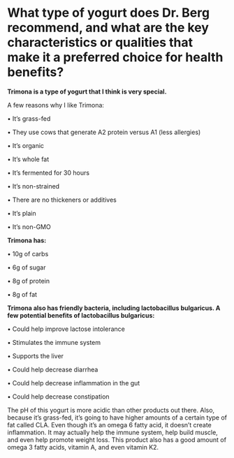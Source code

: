 # What type of yogurt does Dr. Berg recommend, and what are the key characteristics or qualities that make it a preferred choice for health benefits?

**Trimona is a type of yogurt that I think is very special.**

A few reasons why I like Trimona:

• It’s grass-fed

• They use cows that generate A2 protein versus A1 (less allergies)

• It’s organic

• It’s whole fat

• It’s fermented for 30 hours

• It’s non-strained

• There are no thickeners or additives

• It’s plain

• It’s non-GMO

**Trimona has:**

• 10g of carbs

• 6g of sugar

• 8g of protein

• 8g of fat

**Trimona also has friendly bacteria, including lactobacillus bulgaricus. A few potential benefits of lactobacillus bulgaricus:**

• Could help improve lactose intolerance

• Stimulates the immune system

• Supports the liver

• Could help decrease diarrhea

• Could help decrease inflammation in the gut

• Could help decrease constipation

The pH of this yogurt is more acidic than other products out there. Also, because it’s grass-fed, it’s going to have higher amounts of a certain type of fat called CLA. Even though it’s an omega 6 fatty acid, it doesn’t create inflammation. It may actually help the immune system, help build muscle, and even help promote weight loss. This product also has a good amount of omega 3 fatty acids, vitamin A, and even vitamin K2.